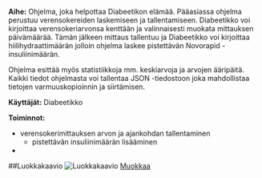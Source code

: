 **Aihe:** Ohjelma, joka helpottaa Diabeetikon elämää. Pääasiassa ohjelma perustuu verensokereiden laskemiseen ja tallentamiseen. Diabeetikko voi kirjoittaa verensokeriarvonsa kenttään ja valinnaisesti muokata mittauksen päivämäärää. Tämän jälkeen mittaus tallentuu ja Diabeetikko voi kirjoittaa hiilihydraattimäärän jolloin ohjelma laskee pistettävän Novorapid -insuliinimäärän.

Ohjelma esittää myös statistiikkoja mm. keskiarvoja ja arvojen ääripäitä. Kaikki tiedot ohjelmasta voi tallentaa JSON -tiedostoon joka mahdollistaa tietojen varmuuskopioinnin ja siirtämisen.

**Käyttäjät:** Diabeetikko

**Toiminnot:**
* verensokerimittauksen arvon ja ajankohdan tallentaminen
  * pistettävän insuliinimäärän lisääminen
* 

##Luokkakaavio
![Luokkakaavio](http://yuml.me/37c0dd68)
[Muokkaa](http://yuml.me/edit/37c0dd68)
